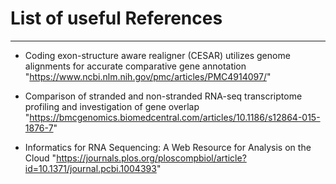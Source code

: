 # List of useful References

___

- Coding exon-structure aware realigner (CESAR) utilizes genome alignments for accurate comparative gene annotation "https://www.ncbi.nlm.nih.gov/pmc/articles/PMC4914097/"

- Comparison of stranded and non-stranded RNA-seq transcriptome profiling and investigation of gene overlap "https://bmcgenomics.biomedcentral.com/articles/10.1186/s12864-015-1876-7"

- Informatics for RNA Sequencing: A Web Resource for Analysis on the Cloud
"https://journals.plos.org/ploscompbiol/article?id=10.1371/journal.pcbi.1004393"

